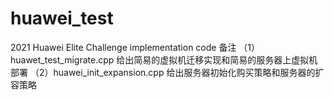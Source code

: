 # huawei_test
2021 Huawei Elite Challenge implementation code
备注
（1）huawet_test_migrate.cpp 给出简易的虚拟机迁移实现和简易的服务器上虚拟机部署
（2）huawei_init_expansion.cpp 给出服务器初始化购买策略和服务器的扩容策略
